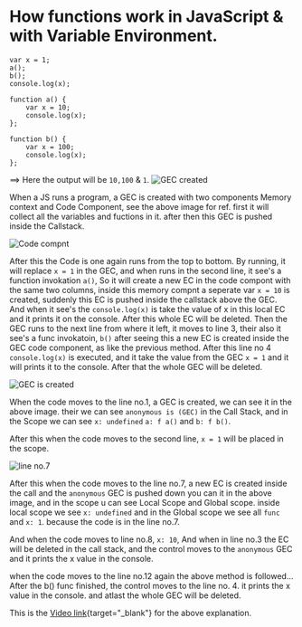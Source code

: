 # How functions work in JavaScript & with Variable Environment.
```
var x = 1;
a();
b();
console.log(x);

function a() {
    var x = 10;
    console.log(x);
};

function b() {
    var x = 100;
    console.log(x);
};
```
==> Here the output will be `10,100` & `1`.
![GEC created](https://user-images.githubusercontent.com/83916278/182544242-7615b7b5-3a6d-4979-9a07-2999b5a05fdb.JPG)

 When a JS runs a program, a GEC is created with two components Memory context and Code Component, see the above image for ref. first it will collect all the 
 variables and fuctions in it. after then this GEC is pushed inside the Callstack.
 
 ![Code compnt](https://user-images.githubusercontent.com/83916278/182554035-a629cba5-2cef-476f-b028-bcde251aafd4.JPG)

 
 After this the Code is one again runs from the top to bottom. By running, it will replace `x = 1` in the GEC, and when runs in the second line, it see's a 
 function invokation `a()`, So it will create a new EC in the code compont with the same two columns, inside this memory compnt a seperate var `x = 10` is 
 created, suddenly this EC is pushed inside the callstack above the GEC. And when it see's the `console.log(x)` is take the value of x in this local EC and 
 it prints it on the console.
  After this whole EC will be deleted.
  Then the GEC runs to the next line from where it left, it moves to line 3, their also it see's a func invokatoin, `b()` after seeing this a new EC is 
  created inside the GEC code component, as like the previous method.
  After this line no 4 `console.log(x)` is executed, and it take the value from the GEC `x = 1` and it will prints it to the console. 
  After that the whole GEC will be deleted.
  
  ![GEC is created](https://user-images.githubusercontent.com/83916278/182556691-ff862330-84fb-42cf-8ae8-56c51f439c8a.JPG)
  
  When the code moves to the line no.1, a GEC is created, we can see it in the above image. their we can see `anonymous is (GEC)` in the Call Stack, and in 
  the Scope we can see `x: undefined` `a: f a()` and `b: f b()`. 
  
  After this when the code moves to the second line, `x = 1` will be placed in the scope.
  
  ![line no.7](https://user-images.githubusercontent.com/83916278/182559450-880b5ef3-2302-4e90-9699-327a8244237a.JPG)


After this when the code moves to the line no.7, a new EC is created inside the call and the `anonymous` GEC is pushed down you can it in the above image,
and in the scope u can see Local Scope and Global scope. inside local scope we see `x: undefined` and in the Global scope we see all `func` and `x: 1`. 
because the code is in the line no.7.

And when the code moves to line no.8, `x: 10`, And when in line no.3 the EC will be deleted in the call stack, and the control moves to the `anonymous` GEC 
and it prints the x value in the console.

when the code moves to the line no.12 again the above method is followed...
After the b() func finished, the control moves to the line no. 4. it prints the x value in the console. and atlast the whole GEC will be deleted.

This is the [Video link](https://www.youtube.com/watch?v=gSDncyuGw0s&list=PLlasXeu85E9cQ32gLCvAvr9vNaUccPVNP&index=5){target="\_blank"} for the above explanation.
